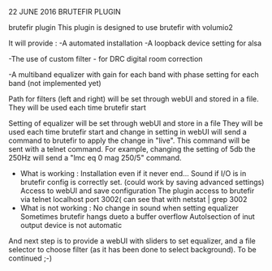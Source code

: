 22 JUNE 2016
	BRUTEFIR PLUGIN

brutefir plugin
This plugin is designed to use brutefir with volumio2

It will provide :
 -A automated installation
 -A loopback device setting for alsa

 -The use of custom filter - for DRC digital room correction

 -A multiband equalizer
	with gain for each band
	with phase setting for each band (not implemented yet)

Path for filters (left and right) will be set through webUI and stored in a file.
They will be used each time brutefir start

Setting of equalizer will be set through webUI and store in a file
They will be used each time brutefir start and change in setting in webUI will send a command to brutefir to apply the change in "live".
This command will be sent with a telnet command.
For example, changing the setting of 5db the 250Hz will send a "lmc eq 0 mag 250/5" command.

- What is working :
Installation even if it never end...
Sound if I/O is in brutefir config is correctly set. (could work by saving advanced settings) 
Access to webUI and save configuration
The plugin access to brutefir via telnet localhost port 3002( can see that with netstat | grep 3002
- What is not working :
No change in sound when setting equalizer
Sometimes brutefir hangs dueto a buffer overflow
Autolsection of inut output device is not automatic



And next step is to provide a webUI with sliders to set equalizer, and a file selector to choose filter (as it has been done to select background).
To be continued ;-)